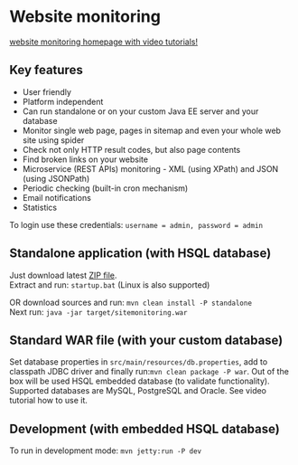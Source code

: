 <h1>Website monitoring</h1>

<p>
<a href="http://sitemonitoring.sourceforge.net/" target="_blank">website monitoring homepage with video tutorials!</a>
</p>

<h2>Key features</h2>

<ul>
	<li>User friendly</li>
	<li>Platform independent</li>
	<li>Can run standalone or on your custom Java EE server and your database</li>
	<li>Monitor single web page, pages in sitemap and even your whole web site using spider</li>
	<li>Check not only HTTP result codes, but also page contents</li>
	<li>Find broken links on your website</li>
	<li>Microservice (REST APIs) monitoring - XML (using XPath) and JSON (using JSONPath)</li>
	<li>Periodic checking (built-in cron mechanism)</li>
	<li>Email notifications</li>
	<li>Statistics</li>
</ul>

<p>To login use these credentials: <code>username = admin, password = admin</code></p>

<h2>Standalone application (with HSQL database)</h2>

<p>Just download latest <a href="https://github.com/jirkapinkas/sitemonitoring-production/releases" target="_blank">ZIP file</a>.
<br />
Extract and run: <code>startup.bat</code> (Linux is also supported)</p>
</p>

<p>OR download sources and run: <code>mvn clean install -P standalone</code>
<br />
Next run: <code>java -jar target/sitemonitoring.war</code></p>

<h2>Standard WAR file (with your custom database)</h2>

<p>
Set database properties in <code>src/main/resources/db.properties</code>, add to classpath JDBC driver and finally run:<code>mvn clean package -P war</code>. Out of the box will be used HSQL embedded database (to validate functionality). Supported databases are MySQL, PostgreSQL and Oracle. See video tutorial how to use it.
</p>

<h2>Development (with embedded HSQL database)</h2>

<p>To run in development mode: <code>mvn jetty:run -P dev</code></p>

